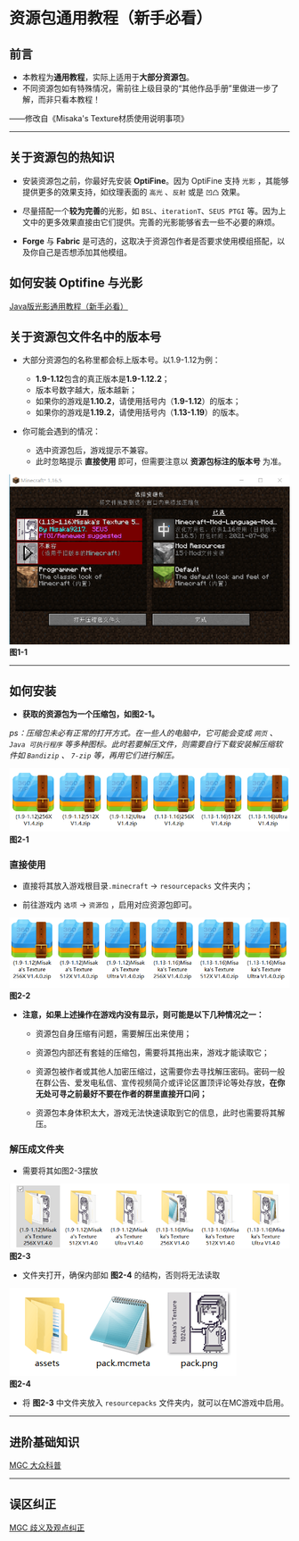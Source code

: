 # 资源包通用教程（新手必看）

## 前言

- 本教程为**通用教程**，实际上适用于**大部分资源包**。
- 不同资源包如有特殊情况，需前往上级目录的“其他作品手册”里做进一步了解，而非只看本教程！

——修改自《Misaka's Texture材质使用说明事项》

---

## 关于资源包的热知识

- 安装资源包之前，你最好先安装 **OptiFine**。因为 OptiFine 支持 `光影` ，其能够提供更多的效果支持，如纹理表面的 `高光` 、`反射` 或是 `凹凸` 效果。

- 尽量搭配一个**较为完善**的光影，如 `BSL`、`iterationT`、`SEUS PTGI` 等。因为上文中的更多效果直接由它们提供。完善的光影能够省去一些不必要的麻烦。

- **Forge** 与 **Fabric** 是可选的，这取决于资源包作者是否要求使用模组搭配，以及你自己是否想添加其他模组。

## 如何安装 Optifine 与光影

[Java版光影通用教程（新手必看）](../java_shaders/README.md)

## 关于资源包文件名中的版本号

- 大部分资源包的名称里都会标上版本号。以1.9-1.12为例：

  - **1.9-1.12**包含的真正版本是**1.9-1.12.2**；
  - 版本号数字越大，版本越新；
  - 如果你的游戏是**1.10.2**，请使用括号内（**1.9-1.12**）的版本；
  - 如果你的游戏是**1.19.2**，请使用括号内（**1.13-1.19**）的版本。

- 你可能会遇到的情况：
  - 选中资源包后，游戏提示不兼容。
  - 此时忽略提示 **直接使用** 即可，但需要注意以 **资源包标注的版本号** 为准。

![1-1.png](/images/instructions/1-1.png)\
**图1-1**

---

## 如何安装

- **获取的资源包为一个压缩包，如图2-1。**

*ps：压缩包未必有正常的打开方式。在一些人的电脑中，它可能会变成 `网页` 、 `Java 可执行程序` 等多种图标。此时若要解压文件，则需要自行下载安装解压缩软件如 `Bandizip` 、 `7-zip` 等，再用它们进行解压。*

![2-1.png](/images/instructions/2-1.png)\
**图2-1**

### 直接使用

- 直接将其放入游戏根目录`.minecraft` -> `resourcepacks` 文件夹内；

- 前往游戏内 `选项` -> `资源包` ，启用对应资源包即可。

![2-2.png](/images/instructions/2-2.png)\
**图2-2**

- **注意，如果上述操作在游戏内没有显示，则可能是以下几种情况之一：**
  - 资源包自身压缩有问题，需要解压出来使用；

  - 资源包内部还有套娃的压缩包，需要将其拖出来，游戏才能读取它；

  - 资源包被作者或其他人加密压缩过，这需要你去寻找解压密码。密码一般在群公告、爱发电私信、宣传视频简介或评论区置顶评论等处存放，**在你无处可寻之前最好不要在作者的群里直接开口问；**

  - 资源包本身体积太大，游戏无法快速读取到它的信息，此时也需要将其解压。

### 解压成文件夹

- 需要将其如图2-3摆放

![2-3.png](/images/instructions/2-3.png)\
**图2-3**

- 文件夹打开，确保内部如 **图2-4** 的结构，否则将无法读取

![2-4.png](/images/instructions/2-4.png)\
**图2-4**

- 将 **图2-3** 中文件夹放入 `resourcepacks` 文件夹内，就可以在MC游戏中启用。

---

## 进阶基础知识

[MGC 大众科普](../../science/resourcepacks.md)

---

## 误区纠正

[MGC 歧义及观点纠正](../../correct/)
